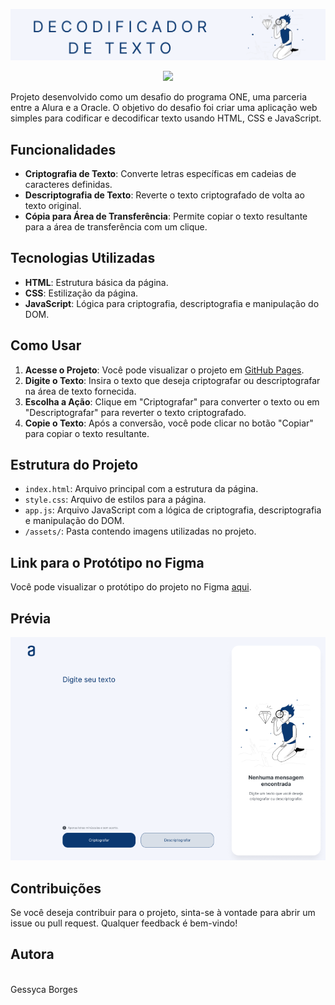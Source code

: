 ![Capa](assets/cover.png)

<p align="center">
<img loading="lazy" src="http://img.shields.io/static/v1?label=STATUS&message=FINALIZADO&color=GREEN&style=for-the-badge"/>
</p>

Projeto desenvolvido como um desafio do programa ONE, uma parceria entre a Alura e a Oracle. O objetivo do desafio foi criar uma aplicação web simples para codificar e decodificar texto usando HTML, CSS e JavaScript.

## Funcionalidades

- **Criptografia de Texto**: Converte letras específicas em cadeias de caracteres definidas.
- **Descriptografia de Texto**: Reverte o texto criptografado de volta ao texto original.
- **Cópia para Área de Transferência**: Permite copiar o texto resultante para a área de transferência com um clique.

## Tecnologias Utilizadas

- **HTML**: Estrutura básica da página.
- **CSS**: Estilização da página.
- **JavaScript**: Lógica para criptografia, descriptografia e manipulação do DOM.

## Como Usar

1. **Acesse o Projeto**: Você pode visualizar o projeto em [GitHub Pages](https://gessycaborges.github.io/challenge-decodificador-de-texto/).
2. **Digite o Texto**: Insira o texto que deseja criptografar ou descriptografar na área de texto fornecida.
3. **Escolha a Ação**: Clique em "Criptografar" para converter o texto ou em "Descriptografar" para reverter o texto criptografado.
4. **Copie o Texto**: Após a conversão, você pode clicar no botão "Copiar" para copiar o texto resultante.


## Estrutura do Projeto

- `index.html`: Arquivo principal com a estrutura da página.
- `style.css`: Arquivo de estilos para a página.
- `app.js`: Arquivo JavaScript com a lógica de criptografia, descriptografia e manipulação do DOM.
- `/assets/`: Pasta contendo imagens utilizadas no projeto.

## Link para o Protótipo no Figma

Você pode visualizar o protótipo do projeto no Figma [aqui](https://www.figma.com/design/tvFEYhVfZTjdJ5P24RGV21/Alura-Challenge---Desafio-1---L%C3%B3gica?node-id=0-1).

## Prévia

![Prévia](assets/example.png)

## Contribuições

Se você deseja contribuir para o projeto, sinta-se à vontade para abrir um issue ou pull request. Qualquer feedback é bem-vindo!

## Autora

<a href="https://www.linkedin.com/in/gessycaborges/">
 <img style="border-radius: 50%;" src="https://avatars.githubusercontent.com/u/124705468?v=4" width="100px;" alt=""/><br />
 <sub><a>Gessyca Borges</a></sub></a> <a href="https://www.linkedin.com/in/gessycaborges/" title="Gessyca"></a>
 <br />
